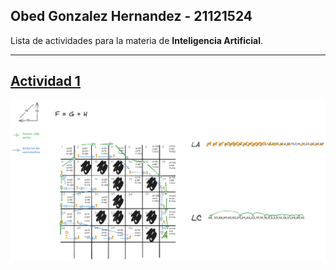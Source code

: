 ## Obed Gonzalez Hernandez - 21121524

Lista de actividades para la materia de **Inteligencia Artificial**.

---
## [Actividad 1](actividades/Actividad%201.md)
![Actividad 1](attachments/ejercicio_Astar.png)

